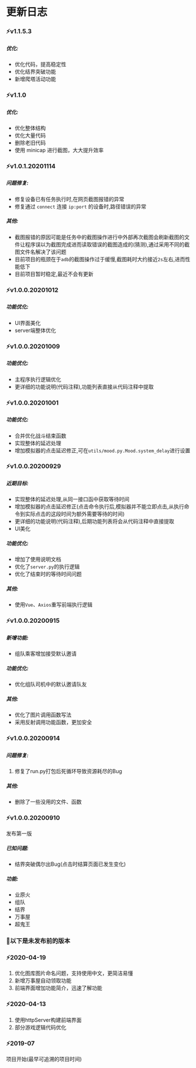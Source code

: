 # 更新日志

### ⚡v1.1.5.3

##### 优化:

- 优化代码，提高稳定性
- 优化结界突破功能
- 新增爬塔活动功能

### ⚡v1.1.0

##### 优化:

- 优化整体结构
- 优化大量代码
- 删除老旧代码
- 使用 minicap 进行截图，大大提升效率

### ⚡v1.0.1.20201114

##### 问题修复:

- 修复设备已有任务执行时,在网页截图报错的异常
- 修复通过 `connect` 连接 `ip:port` 的设备时,路径错误的异常

##### 其他:

- 截图报错的原因可能是任务中的截图操作进行中外部再次截图会刷新截图的文件让程序误以为截图完成进而读取错误的截图造成的(猜测),通过采用不同的截图文件名解决了该问题
- 目前项目的瓶颈在于`adb`的截图操作过于缓慢,截图耗时大约接近`2s`左右,进而性能低下
- 目前项目暂时稳定,最近不会有更新

### ⚡v1.0.0.20201012

##### 功能优化:

- UI界面美化
- server端整体优化

### ⚡v1.0.0.20201009

##### 功能优化:

- 主程序执行逻辑优化
- 更详细的功能说明(代码注释),功能列表直接从代码注释中提取

### ⚡v1.0.0.20201001

##### 功能优化:

- 合并优化战斗结束函数
- 实现整体的延迟处理
- 增加模拟器的点击延迟修正,可在`utils/mood.py.Mood.system_delay`进行设置

### ⚡v1.0.0.20200929

##### 近期目标:

- 实现整体的延迟处理,从同一接口函中获取等待时间
- 增加模拟器的点击延迟修正(点击命令执行后,模拟器并不能立即点击,从执行命令到实际点击的这段时间为额外需要等待的时间)
- 更详细的功能说明(代码注释),后期功能列表将会从代码注释中直接提取
- UI美化

##### 功能优化:

- 增加了使用说明文档
- 优化了`server.py`的执行逻辑
- 优化了结束时的等待时间问题

##### 其他:

- 使用`Vue`、`Axios`重写前端执行逻辑

### ⚡v1.0.0.20200915

##### 新增功能:

- 组队乘客增加接受默认邀请

##### 功能优化:

- 优化组队司机中的默认邀请队友

##### 其他:

- 优化了图片调用函数写法
- 采用反射调用功能函数，更加安全

### ⚡v1.0.0.20200914

##### 问题修复:

1. 修复了run.py打包后死循环导致资源耗尽的Bug

##### 其他:

- 删除了一些没用的文件、函数

### ⚡v1.0.0.20200910

发布第一版

##### 已知问题:

- 结界突破偶尔出Bug(点击时结算页面已发生变化)

##### 功能:

- 业原火
- 组队
- 结界
- 万事屋
- 超鬼王

### 🔔以下是未发布前的版本

### ⚡2020-04-19

1. 优化图库图片命名问题，支持使用中文，更简洁易懂
2. 新增万事屋自动领取功能
3. 前端界面增加功能简介，迅速了解功能

###  ⚡2020-04-13

1. 使用httpServer构建前端界面
2. 部分游戏逻辑代码优化

### ⚡2019-07

项目开始(最早可追溯的项目时间)